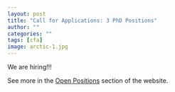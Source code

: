 ```yaml
---
layout: post
title: "Call for Applications: 3 PhD Positions"
author: ""
categories: ""
tags: [cfa]
image: arctic-1.jpg
---
```


We are hiring!!!

See more in the [Open Positions](https://chinacomx.github.io/positions) section of the website.